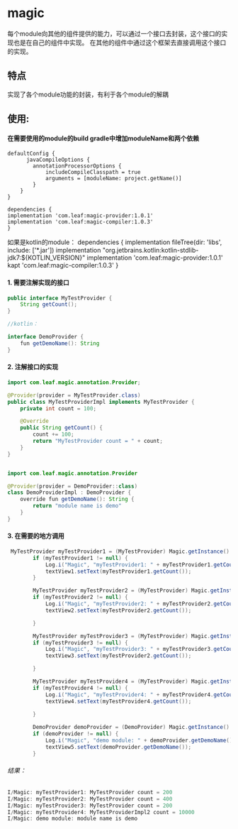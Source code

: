 # magic
每个module向其他的组件提供的能力，可以通过一个接口去封装，这个接口的实现也是在自己的组件中实现。
在其他的组件中通过这个框架去直接调用这个接口的实现。


## 特点
实现了各个module功能的封装，有利于各个module的解耦

## 使用:
#### 在需要使用的module的build gradle中增加moduleName和两个依赖

    defaultConfig {
          javaCompileOptions {
            annotationProcessorOptions {
                includeCompileClasspath = true
                arguments = [moduleName: project.getName()]
            }
        }
    }
    
    dependencies {
    implementation 'com.leaf:magic-provider:1.0.1'
    implementation 'com.leaf:magic-compiler:1.0.3'
    }
    
   如果是kotlin的module：
   dependencies {
    implementation fileTree(dir: 'libs', include: ['*.jar'])
    implementation "org.jetbrains.kotlin:kotlin-stdlib-jdk7:${KOTLIN_VERSION}"
    implementation 'com.leaf:magic-provider:1.0.1'
    kapt 'com.leaf:magic-compiler:1.0.3'
}
    

#### 1. 需要注解实现的接口

```java
public interface MyTestProvider {
    String getCount();
}

//kotlin：

interface DemoProvider {
    fun getDemoName(): String
}

```


#### 2. 注解接口的实现

```java
import com.leaf.magic.annotation.Provider;

@Provider(provider = MyTestProvider.class)
public class MyTestProviderImpl implements MyTestProvider {
    private int count = 100;

    @Override
    public String getCount() {
        count += 100;
        return "MyTestProvider count = " + count;
    }
}


import com.leaf.magic.annotation.Provider

@Provider(provider = DemoProvider::class)
class DemoProviderImpl : DemoProvider {
    override fun getDemoName(): String {
        return "module name is demo"
    }
}

```



#### 3. 在需要的地方调用
```java
 MyTestProvider myTestProvider1 = (MyTestProvider) Magic.getInstance().getServiceInstance(MyTestProvider.class);
        if (myTestProvider1 != null) {
            Log.i("Magic", "myTestProvider1: " + myTestProvider1.getCount());
            textView1.setText(myTestProvider1.getCount());
        }

        MyTestProvider myTestProvider2 = (MyTestProvider) Magic.getInstance().getServiceInstance(MyTestProvider.class);
        if (myTestProvider2 != null) {
            Log.i("Magic", "myTestProvider2: " + myTestProvider2.getCount());
            textView2.setText(myTestProvider2.getCount());

        }

        MyTestProvider myTestProvider3 = (MyTestProvider) Magic.getInstance().generateServiceInstance(MyTestProvider.class);
        if (myTestProvider3 != null) {
            Log.i("Magic", "myTestProvider3: " + myTestProvider3.getCount());
            textView3.setText(myTestProvider2.getCount());

        }

        MyTestProvider myTestProvider4 = (MyTestProvider) Magic.getInstance().generateServiceInstance(MyTestProvider.class, 100);
        if (myTestProvider4 != null) {
            Log.i("Magic", "myTestProvider4: " + myTestProvider4.getCount());
            textView4.setText(myTestProvider4.getCount());

        }
       
        DemoProvider demoProvider = (DemoProvider) Magic.getInstance().getServiceInstance(DemoProvider.class);
        if (demoProvider != null) {
            Log.i("Magic", "demo module: " + demoProvider.getDemoName());
            textView5.setText(demoProvider.getDemoName());
        }

```

###### 结果：

```java
I/Magic: myTestProvider1: MyTestProvider count = 200
I/Magic: myTestProvider2: MyTestProvider count = 400
I/Magic: myTestProvider3: MyTestProvider count = 200
I/Magic: myTestProvider4: MyTestProviderImpl2 count = 10000
I/Magic: demo module: module name is demo

```

 








